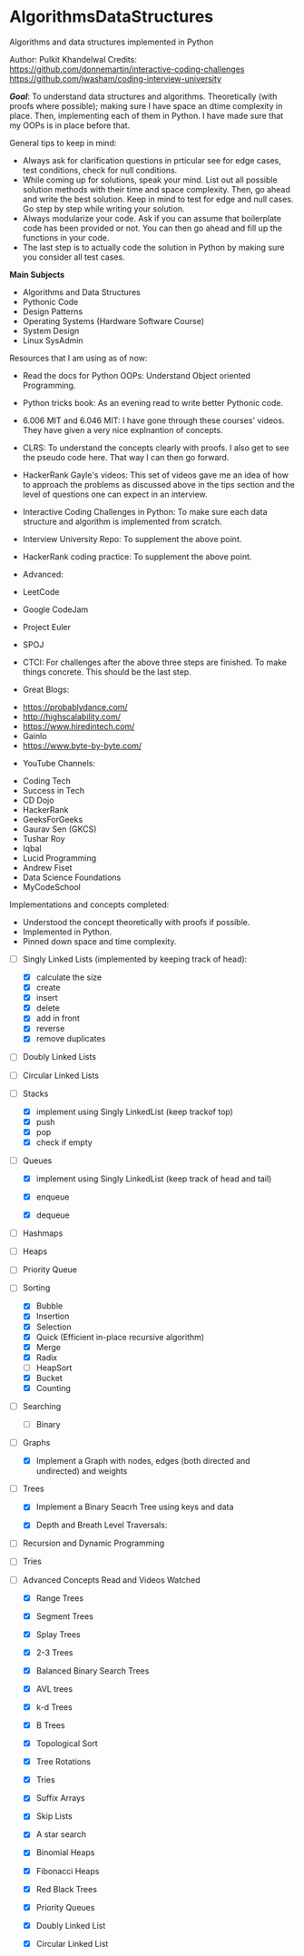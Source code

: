 # AlgorithmsDataStructures
Algorithms and data structures implemented in Python

Author: Pulkit Khandelwal
Credits: https://github.com/donnemartin/interactive-coding-challenges
https://github.com/jwasham/coding-interview-university

***Goal***: To understand data structures and algorithms. Theoretically (with proofs where possible); making sure I have space an dtime complexity in place. Then, implementing each of them in Python. I have made sure that my OOPs is in place before that.


General tips to keep in mind:
* Always ask for clarification questions in prticular see for edge cases, test conditions, check for null conditions.
* While coming up for solutions, speak your mind. List out all possible solution methods with their time and space complexity. Then, go ahead and write the best solution. Keep in mind to test for edge and null cases. Go step by step while writing your solution.
* Always modularize your code. Ask if you can assume that boilerplate code has been provided or not. You can then go ahead and fill up the functions in your code.
* The last step is to actually code the solution in Python by making sure you consider all test cases.

**Main Subjects**
- Algorithms and Data Structures
- Pythonic Code
- Design Patterns
- Operating Systems (Hardware Software Course)
- System Design
- Linux SysAdmin

Resources that I am using as of now:

* Read the docs for Python OOPs: Understand Object oriented Programming.
* Python tricks book: As an evening read to write better Pythonic code.


* 6.006 MIT and 6.046 MIT: I have gone through these courses' videos. They have given a very nice explnantion of concepts.

* CLRS: To understand the concepts clearly with proofs. I also get to see the pseudo code here. That way I can then go forward.

* HackerRank Gayle's videos: This set of videos gave me an idea of how to approach the problems as discussed above in the tips section and the level of questions one can expect in an interview.

* Interactive Coding Challenges in Python: To make sure each data structure and algorithm is implemented from scratch.
* Interview University Repo: To supplement the above point.
* HackerRank coding practice: To supplement the above point.

- Advanced:
* LeetCode
* Google CodeJam
* Project Euler
* SPOJ

* CTCI: For challenges after the above three steps are finished. To make things concrete. This should be the last step.

* Great Blogs:
- https://probablydance.com/
- http://highscalability.com/
- https://www.hiredintech.com/
- Gainlo
- https://www.byte-by-byte.com/

* YouTube Channels:
- Coding Tech
- Success in Tech
- CD Dojo
- HackerRank
- GeeksForGeeks
- Gaurav Sen (GKCS)
- Tushar Roy
- Iqbal
- Lucid Programming
- Andrew Fiset 
- Data Science Foundations 
- MyCodeSchool


Implementations and concepts completed:
- Understood the concept theoretically with proofs if possible.
- Implemented in Python.
- Pinned down space and time complexity.

- [ ] Singly Linked Lists (implemented by keeping track of head):
    - [x] calculate the size
    - [x] create
    - [x] insert
    - [x] delete
    - [x] add in front
    - [x] reverse
    - [x] remove duplicates
    
- [ ] Doubly Linked Lists

- [ ] Circular Linked Lists

- [ ] Stacks
    - [x] implement using Singly LinkedList (keep trackof top)
    - [x] push
    - [x] pop
    - [x] check if empty
        
- [ ] Queues
    - [x] implement using Singly LinkedList (keep track of head and tail)
    - [x] enqueue
    - [x] dequeue


- [ ] Hashmaps
- [ ] Heaps
- [ ] Priority Queue

- [ ] Sorting
    - [x] Bubble
    - [x] Insertion
    - [x] Selection
    - [x] Quick (Efficient in-place recursive algorithm)
    - [x] Merge
    - [x] Radix
    - [ ] HeapSort
    - [x] Bucket
    - [x] Counting
    
- [ ] Searching
    - [ ] Binary
    
- [ ] Graphs
    - [x] Implement a Graph with nodes, edges (both directed and undirected) and weights
    
- [ ] Trees
    - [x] Implement a Binary Seacrh Tree using keys and data
    - [x] Depth and Breath Level Traversals:
    

- [ ] Recursion and Dynamic Programming
- [ ] Tries

- [ ] Advanced Concepts Read and Videos Watched
    - [x] Range Trees
    - [x] Segment Trees
    - [x] Splay Trees
    - [x] 2-3 Trees
    - [x] Balanced Binary Search Trees
    - [x] AVL trees
    - [x] k-d Trees
    - [x] B Trees
    - [x] Topological Sort
    - [x] Tree Rotations
    - [x] Tries
    - [x] Suffix Arrays
    - [x] Skip Lists
    - [x] A star search
    - [x] Binomial Heaps
    - [x] Fibonacci Heaps
    - [x] Red Black Trees
    - [x] Priority Queues
    - [x] Doubly Linked List
    - [x] Circular Linked List




